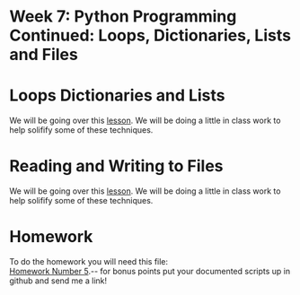 # Week 7:  Python Programming Continued: Loops, Dictionaries, Lists and Files

# Loops Dictionaries and Lists
We will be going over this [lesson](https://www.dropbox.com/s/k7jz8ux0zdgxb6x/PythonLesson2_Chapter9.docx?dl=0). We will be doing a little in class work to help solifify some of these techniques.  

# Reading and Writing to Files
We will be going over this [lesson](https://www.dropbox.com/s/x8i88o792sjndga/PythonLesson3_open.write.files.docx?dl=0). We will be doing a little in class work to help solifify some of these techniques.  

# Homework
To do the homework you will need this file:  
[Homework Number 5](https://www.dropbox.com/s/a4ddjpivfqivnff/Programming_Exercises_Part_II.docx?dl=0).-- for bonus points put your documented scripts up in github and send me a link!

